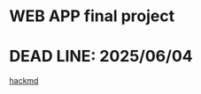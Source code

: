 # WEB APP final project

# DEAD LINE: 2025/06/04

[hackmd](https://hackmd.io/@Xd_mbq-mSw6IbwajXjzpqQ/BkOw7XLJxg/edit)

